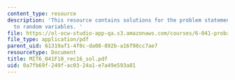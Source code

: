 ```yaml
---
content_type: resource
description: 'This resource contains solutions for the problem statements related
  to random variables. '
file: https://ol-ocw-studio-app-qa.s3.amazonaws.com/courses/6-041-probabilistic-systems-analysis-and-applied-probability-fall-2010/0a7fb69f249fac0324a1e7a49e593a81_MIT6_041F10_rec16_sol.pdf
file_type: application/pdf
parent_uid: 61319af1-4f0c-da08-892b-a16f98cc7ae7
resourcetype: Document
title: MIT6_041F10_rec16_sol.pdf
uid: 0a7fb69f-249f-ac03-24a1-e7a49e593a81
---
```


